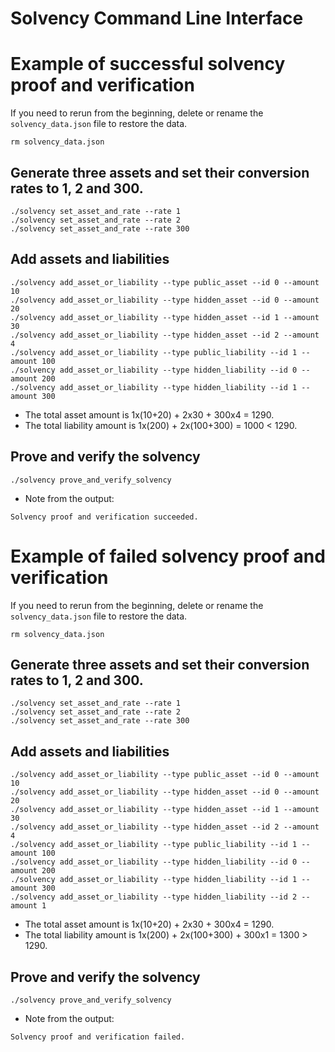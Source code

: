 # Solvency Command Line Interface

# Example of successful solvency proof and verification
If you need to rerun from the beginning, delete or rename the `solvency_data.json` file to restore the data.
```
rm solvency_data.json
```

## Generate three assets and set their conversion rates to 1, 2 and 300.
```
./solvency set_asset_and_rate --rate 1
./solvency set_asset_and_rate --rate 2
./solvency set_asset_and_rate --rate 300
```

## Add assets and liabilities
```
./solvency add_asset_or_liability --type public_asset --id 0 --amount 10
./solvency add_asset_or_liability --type hidden_asset --id 0 --amount 20
./solvency add_asset_or_liability --type hidden_asset --id 1 --amount 30
./solvency add_asset_or_liability --type hidden_asset --id 2 --amount 4
./solvency add_asset_or_liability --type public_liability --id 1 --amount 100
./solvency add_asset_or_liability --type hidden_liability --id 0 --amount 200
./solvency add_asset_or_liability --type hidden_liability --id 1 --amount 300
```
* The total asset amount is 1x(10+20) + 2x30 + 300x4 = 1290.
* The total liability amount is 1x(200) + 2x(100+300) = 1000 < 1290.

## Prove and verify the solvency
```
./solvency prove_and_verify_solvency
```
* Note from the output:
```
Solvency proof and verification succeeded.
```

# Example of failed solvency proof and verification
If you need to rerun from the beginning, delete or rename the `solvency_data.json` file to restore the data.
```
rm solvency_data.json
```

## Generate three assets and set their conversion rates to 1, 2 and 300.
```
./solvency set_asset_and_rate --rate 1
./solvency set_asset_and_rate --rate 2
./solvency set_asset_and_rate --rate 300
```

## Add assets and liabilities
```
./solvency add_asset_or_liability --type public_asset --id 0 --amount 10
./solvency add_asset_or_liability --type hidden_asset --id 0 --amount 20
./solvency add_asset_or_liability --type hidden_asset --id 1 --amount 30
./solvency add_asset_or_liability --type hidden_asset --id 2 --amount 4
./solvency add_asset_or_liability --type public_liability --id 1 --amount 100
./solvency add_asset_or_liability --type hidden_liability --id 0 --amount 200
./solvency add_asset_or_liability --type hidden_liability --id 1 --amount 300
./solvency add_asset_or_liability --type hidden_liability --id 2 --amount 1
```
* The total asset amount is 1x(10+20) + 2x30 + 300x4 = 1290.
* The total liability amount is 1x(200) + 2x(100+300) + 300x1 = 1300 > 1290.

## Prove and verify the solvency
```
./solvency prove_and_verify_solvency
```
* Note from the output:
```
Solvency proof and verification failed.
```

